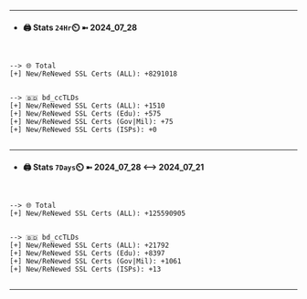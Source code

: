 

---
- #### 🖨️ **Stats** `24Hr`⏲️ ➼ 2024_07_28
```console


--> 🌐 Total
[+] New/ReNewed SSL Certs (ALL): +8291018


--> 🇧🇩 bd_ccTLDs
[+] New/ReNewed SSL Certs (ALL): +1510
[+] New/ReNewed SSL Certs (Edu): +575
[+] New/ReNewed SSL Certs (Gov|Mil): +75
[+] New/ReNewed SSL Certs (ISPs): +0


```

---
- #### 🖨️ **Stats** `7Days`⏲️ ➼ 2024_07_28 <--> 2024_07_21
```console


--> 🌐 Total
[+] New/ReNewed SSL Certs (ALL): +125590905


--> 🇧🇩 bd_ccTLDs
[+] New/ReNewed SSL Certs (ALL): +21792
[+] New/ReNewed SSL Certs (Edu): +8397
[+] New/ReNewed SSL Certs (Gov|Mil): +1061
[+] New/ReNewed SSL Certs (ISPs): +13


```

---

